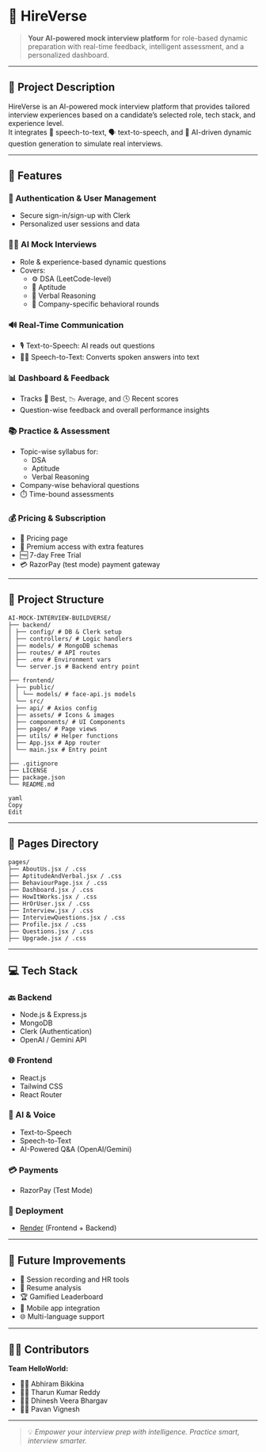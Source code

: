 # 🧠 HireVerse

> **Your AI-powered mock interview platform** for role-based dynamic preparation with real-time feedback, intelligent assessment, and a personalized dashboard.

---

## 📌 Project Description

HireVerse is an AI-powered mock interview platform that provides tailored interview experiences based on a candidate’s selected role, tech stack, and experience level.  
It integrates 🎤 speech-to-text, 🗣️ text-to-speech, and 🤖 AI-driven dynamic question generation to simulate real interviews.

---

## 🚀 Features

### 🔐 Authentication & User Management
- Secure sign-in/sign-up with Clerk
- Personalized user sessions and data

### 🧑‍💻 AI Mock Interviews
- Role & experience-based dynamic questions
- Covers:
  - ⚙️ DSA (LeetCode-level)
  - 📐 Aptitude
  - 📖 Verbal Reasoning
  - 🏢 Company-specific behavioral rounds

### 🔊 Real-Time Communication
- 🎙️ Text-to-Speech: AI reads out questions
- 🧏‍♂️ Speech-to-Text: Converts spoken answers into text

### 📊 Dashboard & Feedback
- Tracks 🏅 Best, 📉 Average, and 🕓 Recent scores
- Question-wise feedback and overall performance insights

### 📚 Practice & Assessment
- Topic-wise syllabus for:
  - DSA
  - Aptitude
  - Verbal Reasoning
- Company-wise behavioral questions
- ⏱️ Time-bound assessments

### 💰 Pricing & Subscription
- 🧾 Pricing page
- 💎 Premium access with extra features
- 🆓 7-day Free Trial
- 💳 RazorPay (test mode) payment gateway

---

## 📁 Project Structure
```
AI-MOCK-INTERVIEW-BUILDVERSE/
├── backend/
│ ├── config/ # DB & Clerk setup
│ ├── controllers/ # Logic handlers
│ ├── models/ # MongoDB schemas
│ ├── routes/ # API routes
│ ├── .env # Environment vars
│ └── server.js # Backend entry point
│
├── frontend/
│ ├── public/
│ │ └── models/ # face-api.js models
│ └── src/
│ ├── api/ # Axios config
│ ├── assets/ # Icons & images
│ ├── components/ # UI Components
│ ├── pages/ # Page views
│ ├── utils/ # Helper functions
│ ├── App.jsx # App router
│ └── main.jsx # Entry point
│
├── .gitignore
├── LICENSE
├── package.json
└── README.md

yaml
Copy
Edit
```
---

## 📄 Pages Directory
```
pages/
├── AboutUs.jsx / .css
├── AptitudeAndVerbal.jsx / .css
├── BehaviourPage.jsx / .css
├── Dashboard.jsx / .css
├── HowItWorks.jsx / .css
├── HrOrUser.jsx / .css
├── Interview.jsx / .css
├── InterviewQuestions.jsx / .css
├── Profile.jsx / .css
├── Questions.jsx / .css
├── Upgrade.jsx / .css
```

---

## 💻 Tech Stack

### 🔙 Backend
- Node.js & Express.js
- MongoDB
- Clerk (Authentication)
- OpenAI / Gemini API

### 🌐 Frontend
- React.js
- Tailwind CSS
- React Router

### 🧠 AI & Voice
- Text-to-Speech
- Speech-to-Text
- AI-Powered Q&A (OpenAI/Gemini)

### 💳 Payments
- RazorPay (Test Mode)

### 🚀 Deployment
- [Render](https://render.com/) (Frontend + Backend)

---

## 🔧 Future Improvements
- 🎥 Session recording and HR tools
- 📄 Resume analysis
- 🏆 Gamified Leaderboard
- 📱 Mobile app integration
- 🌐 Multi-language support

---

## 👨‍💻 Contributors

**Team HelloWorld:**
- 👨‍💻 Abhiram Bikkina  
- 👨‍💻 Tharun Kumar Reddy  
- 👨‍💻 Dhinesh Veera Bhargav  
- 👨‍💻 Pavan Vignesh  

---

> 💡 *Empower your interview prep with intelligence. Practice smart, interview smarter.*

